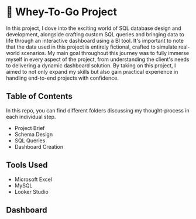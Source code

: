 # 💪 Whey-To-Go Project

In this project, I dove into the exciting world of SQL database design and development, alongside crafting custom SQL queries and bringing data to life through an interactive dashboard using a BI tool. It's important to note that the data used in this project is entirely fictional, crafted to simulate real-world scenarios. My main goal throughout this journey was to fully immerse myself in every aspect of the project, from understanding the client's needs to delivering a dynamic dashboard solution. By taking on this project, I aimed to not only expand my skills but also gain practical experience in handling end-to-end projects with confidence.

## Table of Contents
In this repo, you can find different folders discussing my thought-process in each individual step.
+ Project Brief
+ Schema Design
+ SQL Queries
+ Dashboard Creation

## Tools Used
+ Microsoft Excel
+ MySQL
+ Looker Studio

## Dashboard

